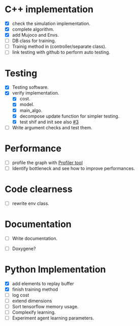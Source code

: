 # C++ implementation

- [X] check the simulation implementation.
- [X] complete algorithm.
- [X] add Mujoco and Envs.
- [ ] DB class for training.
- [ ] Trainig method in (controller/separate class).
- [ ] link testing with github to perform auto testing.

# Testing

 - [X] Testing software.
 - [X] verify implementation.
    - [X] cost.
    - [X] model.
    - [X] main_algo.
    - [X] decompose update function for simpler testing.
    - [X] test shif and init see also [#3](/../../issues/1)
 - [ ] Write argument checks and test them.

# Performance

  - [ ] profile the graph with [Profiler tool](https://www.tensorflow.org/guide/profiler)
  - [ ] Identify bottleneck and see how to improve performances.

# Code clearness

  - [ ] rewrite env class.

# Documentation

  - [ ] Write documentation.
  - [ ] Doxygene?


# Python Implementation

  - [X] add elements to replay buffer
  - [X] finish training method
  - [ ] log cost
  - [ ] extend dimensions
  - [ ] Sort tensorflow memory usage.
  - [ ] Complexify learning.
  - [ ] Experiment agent learning parameters.
